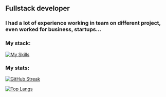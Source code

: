 <h2>
Fullstack developer
</h2>

### I had a lot of experience working in team on different project, even worked for business, startups...

### My stack:
[![My Skills](https://skillicons.dev/icons?i=ts,react,redux,py,fastapi,nginx,docker,postgres,redis,rabbitmq)](https://skillicons.dev)

### My stats:
[![GitHub Streak](https://streak-stats.demolab.com?user=wlrff&theme=tokyonight-duo&border_radius=24)](https://git.io/streak-stats)

[![Top Langs](https://github-readme-stats.vercel.app/api/top-langs/?username=wlrff&layout=compact&theme=vision-friendly-dark)](https://github.com/anuraghazra/github-readme-stats)


